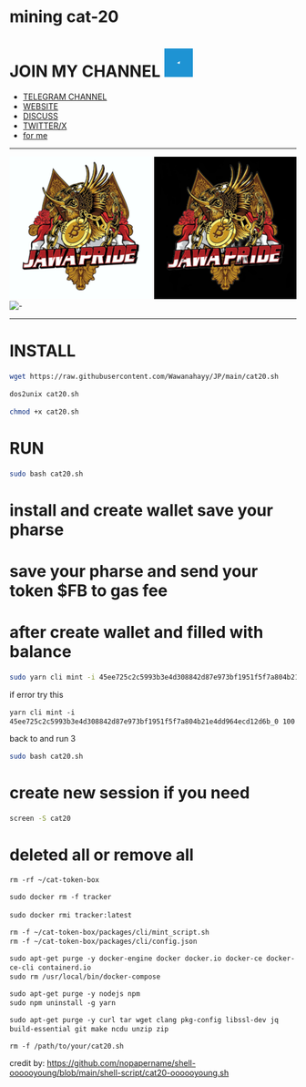 # mining cat-20

# JOIN MY CHANNEL <img src="https://github.com/Wawanahayy/Autonomys-Network-/blob/main/telegram.gif" alt="JOIN MY CHANNEL" width="50" height="50">
- [TELEGRAM CHANNEL](https://t.me/AirdropJP_JawaPride)
- [WEBSITE](https://linktr.ee/Jawa_Pride_ID)
- [DISCUSS](https://t.me/AirdropJPdiskusi)
- [TWITTER/X](https://x.com/JAWAPRIDE_ID)
- [for me](https://t.me/timplexzz)
- - - - - - - - -
<img src="https://github.com/Wawanahayy/Autonomys-Network-/blob/main/photo.jpg" alt="-" width="250" height="250"> <img src="https://github.com/Wawanahayy/Autonomys-Network-/blob/main/photo1.jpg" alt="-" width="250" height="250"> <img src="https://github.com/Wawanahayy/Autonomys-Network-/blob/main/2in1.gif" alt="-" width="250" height="250">
- - - - - - - - -


# INSTALL
```bash
wget https://raw.githubusercontent.com/Wawanahayy/JP/main/cat20.sh
```
```bash
dos2unix cat20.sh
```
```bash
chmod +x cat20.sh
```
# RUN
```bash
sudo bash cat20.sh
```
# install and create wallet save your pharse
# save your pharse and send your token $FB to gas fee

# after create wallet and filled with balance
```bash
sudo yarn cli mint -i 45ee725c2c5993b3e4d308842d87e973bf1951f5f7a804b21e4dd964ecd12d6b_0 100
```
if error try this
```
yarn cli mint -i 45ee725c2c5993b3e4d308842d87e973bf1951f5f7a804b21e4dd964ecd12d6b_0 100
```
back to and run 3
```bash
sudo bash cat20.sh
```

# create new session if you need
```bash
screen -S cat20
```

# deleted all or remove all

```
rm -rf ~/cat-token-box
```
```
sudo docker rm -f tracker

sudo docker rmi tracker:latest
```
```
rm -f ~/cat-token-box/packages/cli/mint_script.sh
rm -f ~/cat-token-box/packages/cli/config.json
```
```
sudo apt-get purge -y docker-engine docker docker.io docker-ce docker-ce-cli containerd.io
sudo rm /usr/local/bin/docker-compose
```
```
sudo apt-get purge -y nodejs npm
sudo npm uninstall -g yarn
```
```
sudo apt-get purge -y curl tar wget clang pkg-config libssl-dev jq build-essential git make ncdu unzip zip
```
```
rm -f /path/to/your/cat20.sh
```

credit by:
https://github.com/nopapername/shell-oooooyoung/blob/main/shell-script/cat20-oooooyoung.sh
